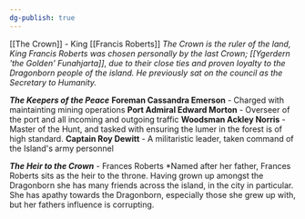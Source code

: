 ```yaml
---
dg-publish: true
---
```


[[The Crown]] - King [[Francis Roberts]]
*The Crown is the ruler of the land, King Francis Roberts was chosen personally by the last Crown; [[Ygerdern 'the Golden' Funahjarta]]*, *due to their close ties and proven loyalty to the Dragonborn people of the island. He previously sat on the council as the Secretary to Humanity.*

***The Keepers of the Peace*** 
**Foreman Cassandra Emerson** - Charged with maintainting mining operations
**Port Admiral Edward Morton** - Overseer of the port and all incoming and outgoing traffic
**Woodsman Ackley Norris** - Master of the Hunt, and tasked with ensuring the lumer in the forest is of high standard.
**Captain Roy Dewitt** - A militaristic leader, taken command of the Island's army personnel

***The Heir to the Crown*** - Frances Roberts
*Named after her father, Frances Roberts sits as the heir to the throne. Having grown up amongst the Dragonborn she has many friends across the island, in the city in particular. She has apathy towards the Dragonborn, especially those she grew up with, but her fathers influence is corrupting.
